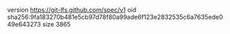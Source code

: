 version https://git-lfs.github.com/spec/v1
oid sha256:9fa183270b481e5cb97d78f80a99ade6f123e2832535c6a7635ede049e643273
size 3865
